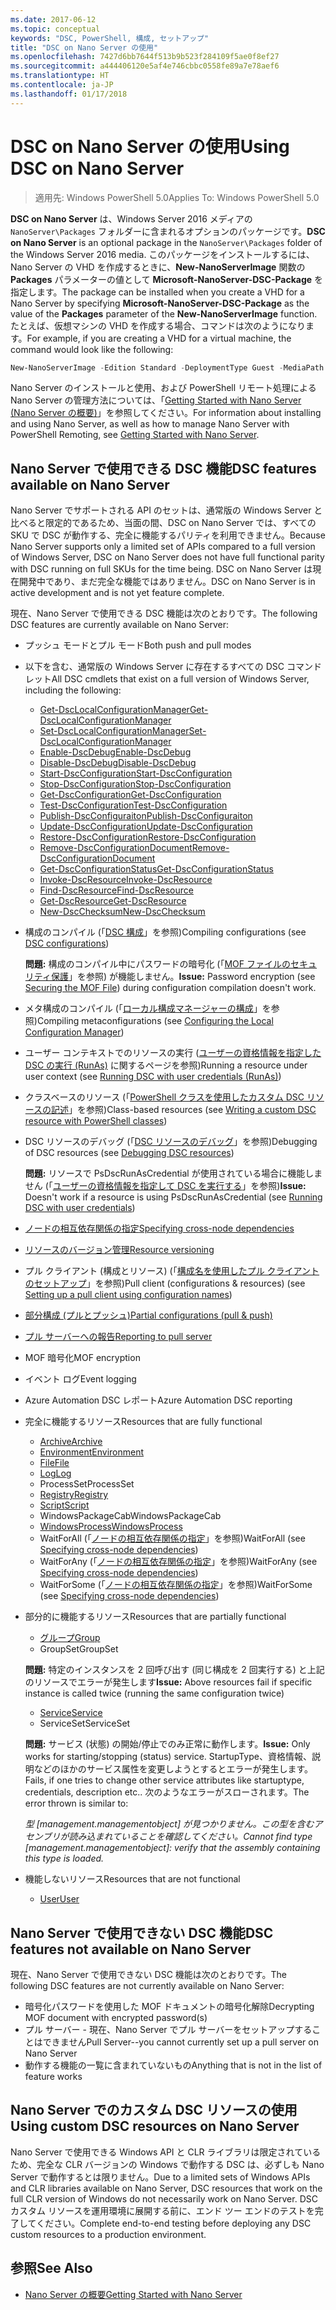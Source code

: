 ```yaml
---
ms.date: 2017-06-12
ms.topic: conceptual
keywords: "DSC, PowerShell, 構成, セットアップ"
title: "DSC on Nano Server の使用"
ms.openlocfilehash: 7427d6bb7644f513b9b523f284109f5ae0f8ef27
ms.sourcegitcommit: a444406120e5af4e746cbbc0558fe89a7e78aef6
ms.translationtype: HT
ms.contentlocale: ja-JP
ms.lasthandoff: 01/17/2018
---
```

# <a name="using-dsc-on-nano-server"></a><span data-ttu-id="4307f-103">DSC on Nano Server の使用</span><span class="sxs-lookup"><span data-stu-id="4307f-103">Using DSC on Nano Server</span></span>

> <span data-ttu-id="4307f-104">適用先: Windows PowerShell 5.0</span><span class="sxs-lookup"><span data-stu-id="4307f-104">Applies To: Windows PowerShell 5.0</span></span>

<span data-ttu-id="4307f-105">**DSC on Nano Server** は、Windows Server 2016 メディアの `NanoServer\Packages` フォルダーに含まれるオプションのパッケージです。</span><span class="sxs-lookup"><span data-stu-id="4307f-105">**DSC on Nano Server** is an optional package in the `NanoServer\Packages` folder of the Windows Server 2016 media.</span></span> <span data-ttu-id="4307f-106">このパッケージをインストールするには、Nano Server の VHD を作成するときに、**New-NanoServerImage** 関数の **Packages** パラメーターの値として **Microsoft-NanoServer-DSC-Package** を指定します。</span><span class="sxs-lookup"><span data-stu-id="4307f-106">The package can be installed when you create a VHD for a Nano Server by specifying **Microsoft-NanoServer-DSC-Package** as the value of the **Packages** parameter of the **New-NanoServerImage** function.</span></span> <span data-ttu-id="4307f-107">たとえば、仮想マシンの VHD を作成する場合、コマンドは次のようになります。</span><span class="sxs-lookup"><span data-stu-id="4307f-107">For example, if you are creating a VHD for a virtual machine, the command would look like the following:</span></span>

```powershell
New-NanoServerImage -Edition Standard -DeploymentType Guest -MediaPath f:\ -BasePath .\Base -TargetPath .\Nano1\Nano.vhd -ComputerName Nano1 -Packages Microsoft-NanoServer-DSC-Package
```

<span data-ttu-id="4307f-108">Nano Server のインストールと使用、および PowerShell リモート処理による Nano Server の管理方法については、「[Getting Started with Nano Server (Nano Server の概要)](https://technet.microsoft.com/en-us/library/mt126167.aspx)」を参照してください。</span><span class="sxs-lookup"><span data-stu-id="4307f-108">For information about installing and using Nano Server, as well as how to manage Nano Server with PowerShell Remoting, see [Getting Started with Nano Server](https://technet.microsoft.com/en-us/library/mt126167.aspx).</span></span>


## <a name="dsc-features-available-on-nano-server"></a><span data-ttu-id="4307f-109">Nano Server で使用できる DSC 機能</span><span class="sxs-lookup"><span data-stu-id="4307f-109">DSC features available on Nano Server</span></span>

 <span data-ttu-id="4307f-110">Nano Server でサポートされる API のセットは、通常版の Windows Server と比べると限定的であるため、当面の間、DSC on Nano Server では、すべての SKU で DSC が動作する、完全に機能するパリティを利用できません。</span><span class="sxs-lookup"><span data-stu-id="4307f-110">Because Nano Server supports only a limited set of APIs compared to a full version of Windows Server, DSC on Nano Server does not have full functional parity with DSC running on full SKUs for the time being.</span></span> <span data-ttu-id="4307f-111">DSC on Nano Server は現在開発中であり、まだ完全な機能ではありません。</span><span class="sxs-lookup"><span data-stu-id="4307f-111">DSC on Nano Server is in active development and is not yet feature complete.</span></span>
 
 <span data-ttu-id="4307f-112">現在、Nano Server で使用できる DSC 機能は次のとおりです。</span><span class="sxs-lookup"><span data-stu-id="4307f-112">The following DSC features are currently available on Nano Server:</span></span> 


* <span data-ttu-id="4307f-113">プッシュ モードとプル モード</span><span class="sxs-lookup"><span data-stu-id="4307f-113">Both push and pull modes</span></span>

* <span data-ttu-id="4307f-114">以下を含む、通常版の Windows Server に存在するすべての DSC コマンドレット</span><span class="sxs-lookup"><span data-stu-id="4307f-114">All DSC cmdlets that exist on a full version of Windows Server, including the following:</span></span> 
  * [<span data-ttu-id="4307f-115">Get-DscLocalConfigurationManager</span><span class="sxs-lookup"><span data-stu-id="4307f-115">Get-DscLocalConfigurationManager</span></span>](https://technet.microsoft.com/en-us/library/dn407378.aspx)
  * [<span data-ttu-id="4307f-116">Set-DscLocalConfigurationManager</span><span class="sxs-lookup"><span data-stu-id="4307f-116">Set-DscLocalConfigurationManager</span></span>](https://technet.microsoft.com/en-us/library/dn521621.aspx)   
  * [<span data-ttu-id="4307f-117">Enable-DscDebug</span><span class="sxs-lookup"><span data-stu-id="4307f-117">Enable-DscDebug</span></span>](https://technet.microsoft.com/en-us/library/mt517870.aspx)
  * [<span data-ttu-id="4307f-118">Disable-DscDebug</span><span class="sxs-lookup"><span data-stu-id="4307f-118">Disable-DscDebug</span></span>](https://technet.microsoft.com/en-us/library/mt517872.aspx)       
  * [<span data-ttu-id="4307f-119">Start-DscConfiguration</span><span class="sxs-lookup"><span data-stu-id="4307f-119">Start-DscConfiguration</span></span>](https://technet.microsoft.com/en-us/library/dn521623.aspx)
  * [<span data-ttu-id="4307f-120">Stop-DscConfiguration</span><span class="sxs-lookup"><span data-stu-id="4307f-120">Stop-DscConfiguration</span></span>](https://technet.microsoft.com/en-us/library/mt143542.aspx)
  * [<span data-ttu-id="4307f-121">Get-DscConfiguration</span><span class="sxs-lookup"><span data-stu-id="4307f-121">Get-DscConfiguration</span></span>](https://technet.microsoft.com/en-us/library/dn407379.aspx)
  * [<span data-ttu-id="4307f-122">Test-DscConfiguration</span><span class="sxs-lookup"><span data-stu-id="4307f-122">Test-DscConfiguration</span></span>](https://technet.microsoft.com/en-us/library/dn407382.aspx)      
  * [<span data-ttu-id="4307f-123">Publish-DscConfiguraiton</span><span class="sxs-lookup"><span data-stu-id="4307f-123">Publish-DscConfiguraiton</span></span>](https://technet.microsoft.com/en-us/library/mt517875.aspx) 
  * [<span data-ttu-id="4307f-124">Update-DscConfiguration</span><span class="sxs-lookup"><span data-stu-id="4307f-124">Update-DscConfiguration</span></span>](https://technet.microsoft.com/en-us/library/mt143541.aspx)
  * [<span data-ttu-id="4307f-125">Restore-DscConfiguration</span><span class="sxs-lookup"><span data-stu-id="4307f-125">Restore-DscConfiguration</span></span>](https://technet.microsoft.com/en-us/library/dn407383.aspx)
  * [<span data-ttu-id="4307f-126">Remove-DscConfigurationDocument</span><span class="sxs-lookup"><span data-stu-id="4307f-126">Remove-DscConfigurationDocument</span></span>](https://technet.microsoft.com/en-us/library/mt143544.aspx)
  * [<span data-ttu-id="4307f-127">Get-DscConfigurationStatus</span><span class="sxs-lookup"><span data-stu-id="4307f-127">Get-DscConfigurationStatus</span></span>](https://technet.microsoft.com/en-us/library/mt517868.aspx)
  * [<span data-ttu-id="4307f-128">Invoke-DscResource</span><span class="sxs-lookup"><span data-stu-id="4307f-128">Invoke-DscResource</span></span>](https://technet.microsoft.com/en-us/library/mt517869.aspx)
  * [<span data-ttu-id="4307f-129">Find-DscResource</span><span class="sxs-lookup"><span data-stu-id="4307f-129">Find-DscResource</span></span>](https://technet.microsoft.com/en-us/library/mt517874.aspx)
  * [<span data-ttu-id="4307f-130">Get-DscResource</span><span class="sxs-lookup"><span data-stu-id="4307f-130">Get-DscResource</span></span>](https://technet.microsoft.com/en-us/library/dn521625.aspx)
  * [<span data-ttu-id="4307f-131">New-DscChecksum</span><span class="sxs-lookup"><span data-stu-id="4307f-131">New-DscChecksum</span></span>](https://technet.microsoft.com/en-us/library/dn521622.aspx)    

* <span data-ttu-id="4307f-132">構成のコンパイル (「[DSC 構成](configurations.md)」を参照)</span><span class="sxs-lookup"><span data-stu-id="4307f-132">Compiling configurations (see [DSC configurations](configurations.md))</span></span>

  <span data-ttu-id="4307f-133">**問題:** 構成のコンパイル中にパスワードの暗号化 (「[MOF ファイルのセキュリティ保護](securemof.md)」を参照) が機能しません。</span><span class="sxs-lookup"><span data-stu-id="4307f-133">**Issue:** Password encryption (see [Securing the MOF File](securemof.md)) during configuration compilation doesn't work.</span></span>

* <span data-ttu-id="4307f-134">メタ構成のコンパイル (「[ローカル構成マネージャーの構成](metaConfig.md)」を参照)</span><span class="sxs-lookup"><span data-stu-id="4307f-134">Compiling metaconfigurations (see [Configuring the Local Configuration Manager](metaConfig.md))</span></span>

* <span data-ttu-id="4307f-135">ユーザー コンテキストでのリソースの実行 ([ユーザーの資格情報を指定した DSC の実行 (RunAs)](runAsUser.md) に関するページを参照)</span><span class="sxs-lookup"><span data-stu-id="4307f-135">Running a resource under user context (see [Running DSC with user credentials (RunAs)](runAsUser.md))</span></span>

* <span data-ttu-id="4307f-136">クラスベースのリソース (「[PowerShell クラスを使用したカスタム DSC リソースの記述](authoringResourceClass.md)」を参照)</span><span class="sxs-lookup"><span data-stu-id="4307f-136">Class-based resources (see [Writing a custom DSC resource with PowerShell classes](authoringResourceClass.md))</span></span>

* <span data-ttu-id="4307f-137">DSC リソースのデバッグ (「[DSC リソースのデバッグ](debugresource.md)」を参照)</span><span class="sxs-lookup"><span data-stu-id="4307f-137">Debugging of DSC resources (see [Debugging DSC resources](debugresource.md))</span></span>
  
  <span data-ttu-id="4307f-138">**問題:** リソースで PsDscRunAsCredential が使用されている場合に機能しません (「[ユーザーの資格情報を指定して DSC を実行する](runAsUser.md)」を参照)</span><span class="sxs-lookup"><span data-stu-id="4307f-138">**Issue:** Doesn't work if a resource is using PsDscRunAsCredential (see [Running DSC with user credentials](runAsUser.md))</span></span>

* [<span data-ttu-id="4307f-139">ノードの相互依存関係の指定</span><span class="sxs-lookup"><span data-stu-id="4307f-139">Specifying cross-node dependencies</span></span>](crossNodeDependencies.md) 

* [<span data-ttu-id="4307f-140">リソースのバージョン管理</span><span class="sxs-lookup"><span data-stu-id="4307f-140">Resource versioning</span></span>](sxsResource.md)

* <span data-ttu-id="4307f-141">プル クライアント (構成とリソース) (「[構成名を使用したプル クライアントのセットアップ](pullClientConfigNames.md)」を参照)</span><span class="sxs-lookup"><span data-stu-id="4307f-141">Pull client (configurations & resources) (see [Setting up a pull client using configuration names](pullClientConfigNames.md))</span></span>

* [<span data-ttu-id="4307f-142">部分構成 (プルとプッシュ)</span><span class="sxs-lookup"><span data-stu-id="4307f-142">Partial configurations (pull & push)</span></span>](partialConfigs.md)

* [<span data-ttu-id="4307f-143">プル サーバーへの報告</span><span class="sxs-lookup"><span data-stu-id="4307f-143">Reporting to pull server</span></span>](reportServer.md) 

* <span data-ttu-id="4307f-144">MOF 暗号化</span><span class="sxs-lookup"><span data-stu-id="4307f-144">MOF encryption</span></span>

* <span data-ttu-id="4307f-145">イベント ログ</span><span class="sxs-lookup"><span data-stu-id="4307f-145">Event logging</span></span>

* <span data-ttu-id="4307f-146">Azure Automation DSC レポート</span><span class="sxs-lookup"><span data-stu-id="4307f-146">Azure Automation DSC reporting</span></span>

* <span data-ttu-id="4307f-147">完全に機能するリソース</span><span class="sxs-lookup"><span data-stu-id="4307f-147">Resources that are fully functional</span></span>
  * [<span data-ttu-id="4307f-148">Archive</span><span class="sxs-lookup"><span data-stu-id="4307f-148">Archive</span></span>](archiveResource.md)
  * [<span data-ttu-id="4307f-149">Environment</span><span class="sxs-lookup"><span data-stu-id="4307f-149">Environment</span></span>](environmentResource.md)
  * [<span data-ttu-id="4307f-150">File</span><span class="sxs-lookup"><span data-stu-id="4307f-150">File</span></span>](fileResource.md)
  * [<span data-ttu-id="4307f-151">Log</span><span class="sxs-lookup"><span data-stu-id="4307f-151">Log</span></span>](logResource.md)
  * <span data-ttu-id="4307f-152">ProcessSet</span><span class="sxs-lookup"><span data-stu-id="4307f-152">ProcessSet</span></span>
  * [<span data-ttu-id="4307f-153">Registry</span><span class="sxs-lookup"><span data-stu-id="4307f-153">Registry</span></span>](registryResource.md)
  * [<span data-ttu-id="4307f-154">Script</span><span class="sxs-lookup"><span data-stu-id="4307f-154">Script</span></span>](scriptResource.md)
  * <span data-ttu-id="4307f-155">WindowsPackageCab</span><span class="sxs-lookup"><span data-stu-id="4307f-155">WindowsPackageCab</span></span>
  * [<span data-ttu-id="4307f-156">WindowsProcess</span><span class="sxs-lookup"><span data-stu-id="4307f-156">WindowsProcess</span></span>](windowsProcessResource.md)
  * <span data-ttu-id="4307f-157">WaitForAll (「[ノードの相互依存関係の指定](crossNodeDependencies.md)」を参照)</span><span class="sxs-lookup"><span data-stu-id="4307f-157">WaitForAll (see [Specifying cross-node dependencies](crossNodeDependencies.md))</span></span>
  * <span data-ttu-id="4307f-158">WaitForAny (「[ノードの相互依存関係の指定](crossNodeDependencies.md)」を参照)</span><span class="sxs-lookup"><span data-stu-id="4307f-158">WaitForAny (see [Specifying cross-node dependencies](crossNodeDependencies.md))</span></span>
  * <span data-ttu-id="4307f-159">WaitForSome (「[ノードの相互依存関係の指定](crossNodeDependencies.md)」を参照)</span><span class="sxs-lookup"><span data-stu-id="4307f-159">WaitForSome (see [Specifying cross-node dependencies](crossNodeDependencies.md))</span></span>

* <span data-ttu-id="4307f-160">部分的に機能するリソース</span><span class="sxs-lookup"><span data-stu-id="4307f-160">Resources that are partially functional</span></span>
  * [<span data-ttu-id="4307f-161">グループ</span><span class="sxs-lookup"><span data-stu-id="4307f-161">Group</span></span>](groupResource.md)
  * <span data-ttu-id="4307f-162">GroupSet</span><span class="sxs-lookup"><span data-stu-id="4307f-162">GroupSet</span></span>
  
  <span data-ttu-id="4307f-163">**問題:** 特定のインスタンスを 2 回呼び出す (同じ構成を 2 回実行する) と上記のリソースでエラーが発生します</span><span class="sxs-lookup"><span data-stu-id="4307f-163">**Issue:** Above resources fail if specific instance is called twice (running the same configuration twice)</span></span>
  
  * [<span data-ttu-id="4307f-164">Service</span><span class="sxs-lookup"><span data-stu-id="4307f-164">Service</span></span>](serviceResource.md)
  * <span data-ttu-id="4307f-165">ServiceSet</span><span class="sxs-lookup"><span data-stu-id="4307f-165">ServiceSet</span></span>
  
  <span data-ttu-id="4307f-166">**問題:** サービス (状態) の開始/停止でのみ正常に動作します。</span><span class="sxs-lookup"><span data-stu-id="4307f-166">**Issue:** Only works for starting/stopping (status) service.</span></span> <span data-ttu-id="4307f-167">StartupType、資格情報、説明などのほかのサービス属性を変更しようとするとエラーが発生します。</span><span class="sxs-lookup"><span data-stu-id="4307f-167">Fails, if one tries to change other service attributes like startuptype, credentials, description etc..</span></span> <span data-ttu-id="4307f-168">次のようなエラーがスローされます。</span><span class="sxs-lookup"><span data-stu-id="4307f-168">The error thrown is similar to:</span></span>
  
  <span data-ttu-id="4307f-169">*型 [management.managementobject] が見つかりません。この型を含むアセンブリが読み込まれていることを確認してください。*</span><span class="sxs-lookup"><span data-stu-id="4307f-169">*Cannot find type [management.managementobject]: verify that the assembly containing this type is loaded.*</span></span>
  
* <span data-ttu-id="4307f-170">機能しないリソース</span><span class="sxs-lookup"><span data-stu-id="4307f-170">Resources that are not functional</span></span>
  * [<span data-ttu-id="4307f-171">User</span><span class="sxs-lookup"><span data-stu-id="4307f-171">User</span></span>](userResource.md)
  

## <a name="dsc-features-not-available-on-nano-server"></a><span data-ttu-id="4307f-172">Nano Server で使用できない DSC 機能</span><span class="sxs-lookup"><span data-stu-id="4307f-172">DSC features not available on Nano Server</span></span>

<span data-ttu-id="4307f-173">現在、Nano Server で使用できない DSC 機能は次のとおりです。</span><span class="sxs-lookup"><span data-stu-id="4307f-173">The following DSC features are not currently available on Nano Server:</span></span>

* <span data-ttu-id="4307f-174">暗号化パスワードを使用した MOF ドキュメントの暗号化解除</span><span class="sxs-lookup"><span data-stu-id="4307f-174">Decrypting MOF document with encrypted password(s)</span></span> 
* <span data-ttu-id="4307f-175">プル サーバー - 現在、Nano Server でプル サーバーをセットアップすることはできません</span><span class="sxs-lookup"><span data-stu-id="4307f-175">Pull Server--you cannot currently set up a pull server on Nano Server</span></span>
* <span data-ttu-id="4307f-176">動作する機能の一覧に含まれていないもの</span><span class="sxs-lookup"><span data-stu-id="4307f-176">Anything that is not in the list of feature works</span></span>

## <a name="using-custom-dsc-resources-on-nano-server"></a><span data-ttu-id="4307f-177">Nano Server でのカスタム DSC リソースの使用</span><span class="sxs-lookup"><span data-stu-id="4307f-177">Using custom DSC resources on Nano Server</span></span>
 
<span data-ttu-id="4307f-178">Nano Server で使用できる Windows API と CLR ライブラリは限定されているため、完全な CLR バージョンの Windows で動作する DSC は、必ずしも Nano Server で動作するとは限りません。</span><span class="sxs-lookup"><span data-stu-id="4307f-178">Due to a limited sets of Windows APIs and CLR libraries available on Nano Server, DSC resources that work on the full CLR version of Windows do not necessarily work on Nano Server.</span></span> <span data-ttu-id="4307f-179">DSC カスタム リソースを運用環境に展開する前に、エンド ツー エンドのテストを完了してください。</span><span class="sxs-lookup"><span data-stu-id="4307f-179">Complete end-to-end testing before deploying any DSC custom resources to a production environment.</span></span>

## <a name="see-also"></a><span data-ttu-id="4307f-180">参照</span><span class="sxs-lookup"><span data-stu-id="4307f-180">See Also</span></span>
- [<span data-ttu-id="4307f-181">Nano Server の概要</span><span class="sxs-lookup"><span data-stu-id="4307f-181">Getting Started with Nano Server</span></span>](https://technet.microsoft.com/en-us/library/mt126167.aspx)

